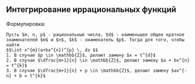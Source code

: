 ## Интегрирование иррациональных функций
Формулировка:
```spoiler-markdown
Пусть $m, n, p$ - рациональные числа, $d$ - наименьшее общее кратное знаменателей $m$ и $n$, $k$ - знаменатель $p$. Тогда для того, чтобы найти
$$\int x^{m}(a+bx^{n})^{p} \, dx $$
1. В случае $p \in \mathbb{Z}$, делают замену $x = t^{d}$
2. В случае $\dfrac{m+1}{n} \in \mathbb{Z}$, делают замену $a + bx^{n} = t^{k}$
3. В случае $\dfrac{m+1}{n} + p \in \mathbb{Z}$, делают замену $ax^{-n} + b = t^{k}$
```